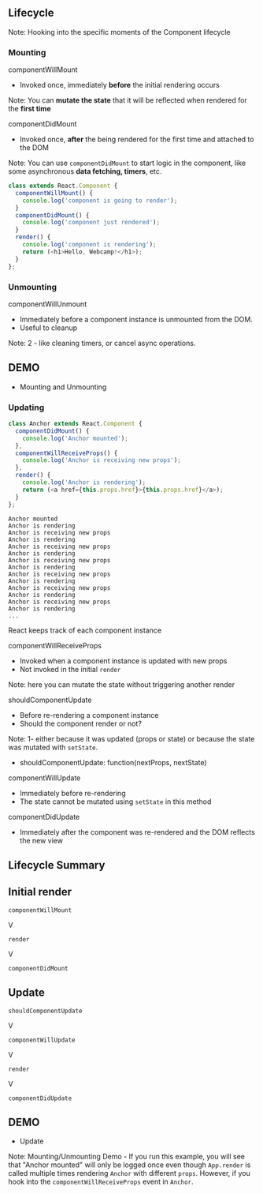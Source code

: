## Lifecycle

Note: Hooking into the specific moments of the Component lifecycle


### Mounting


<p class="lifecycle-header">componentWillMount</p>

* Invoked once, immediately **before** the initial rendering occurs

Note: You can **mutate the state** that it will be reflected when rendered for the **first time**


<p class="lifecycle-header">componentDidMount</p>

* Invoked once, **after** the being rendered for the first time and attached to the DOM

Note: You can use `componentDidMount` to start logic in the component, like some asynchronous **data fetching, timers**, etc.


```js
class extends React.Component {
  componentWillMount() {
    console.log('component is going to render');
  }
  componentDidMount() {
    console.log('component just rendered');
  }
  render() {
    console.log('component is rendering');
    return (<h1>Hello, Webcamp!</h1>);
  }
};
```


### Unmounting


<p class="lifecycle-header">componentWillUnmount</p>

* Immediately before a component instance is unmounted from the DOM.
* Useful to cleanup

Note: 2 - like cleaning timers, or cancel async operations.


## DEMO
* Mounting and Unmounting


### Updating


```js
class Anchor extends React.Component {
  componentDidMount() {
    console.log('Anchor mounted');
  },
  componentWillReceiveProps() {
    console.log('Anchor is receiving new props');
  },
  render() {
    console.log('Anchor is rendering');
    return (<a href={this.props.href}>{this.props.href}</a>);
  }
};
```


```
Anchor mounted
Anchor is rendering
Anchor is receiving new props
Anchor is rendering
Anchor is receiving new props
Anchor is rendering
Anchor is receiving new props
Anchor is rendering
Anchor is receiving new props
Anchor is rendering
Anchor is receiving new props
Anchor is rendering
Anchor is receiving new props
Anchor is rendering
...
```


React keeps track of each component instance


<p class="lifecycle-header">componentWillReceiveProps</p>

* Invoked when a component instance is updated with new props
* Not invoked in the initial `render`

Note: here you can mutate the state without triggering another render


<p class="lifecycle-header">shouldComponentUpdate</p>

* Before re-rendering a component instance
* Should the component render or not?

Note: 1- either because it was updated (props or state) or because the state was mutated with `setState`.
* shouldComponentUpdate: function(nextProps, nextState)


<p class="lifecycle-header">componentWillUpdate</p>

* Immediately before re-rendering
* The state cannot be mutated using `setState` in this method


<p class="lifecycle-header">componentDidUpdate</p>

* Immediately after the component was re-rendered and the DOM reflects the new view


## Lifecycle Summary


## Initial render

`componentWillMount`

V

`render`

V

`componentDidMount`


## Update

`shouldComponentUpdate`

V

`componentWillUpdate`

V

`render`

V

`componentDidUpdate`
<!-- ![](https://pbs.twimg.com/media/B-G3_T8CcAAmTHV.jpg:large) -->


## DEMO
* Update

Note: Mounting/Unmounting Demo - If you run this example, you will see that "Anchor mounted" will only be logged once even though `App.render` is called multiple times rendering `Anchor` with different `props`.  However, if you hook into the `componentWillReceiveProps` event in `Anchor`.
